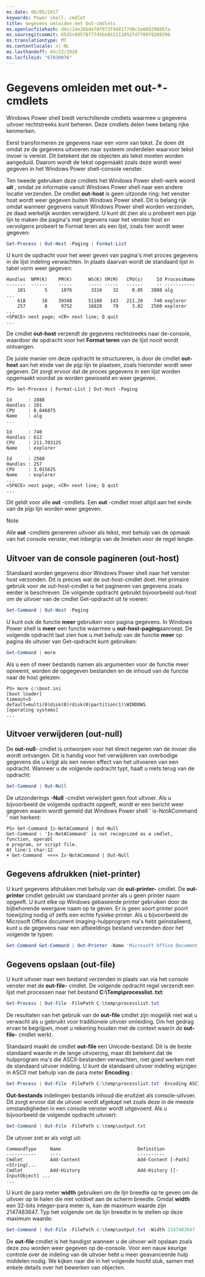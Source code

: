 ```yaml
---
ms.date: 06/05/2017
keywords: Power shell, cmdlet
title: Gegevens omleiden met Out-cmdlets
ms.openlocfilehash: d4cc14e26bdef0f973f948177d0c1e68929605fa
ms.sourcegitcommit: 6545c60578f7745be015111052fd7769f8289296
ms.translationtype: MT
ms.contentlocale: nl-NL
ms.lasthandoff: 04/22/2020
ms.locfileid: "67030076"
---
```

# <a name="redirecting-data-with-out--cmdlets"></a>Gegevens omleiden met out-*-cmdlets

Windows Power shell biedt verschillende cmdlets waarmee u gegevens uitvoer rechtstreeks kunt beheren. Deze cmdlets delen twee belang rijke kenmerken.

Eerst transformeren ze gegevens naar een vorm van tekst. Ze doen dit omdat ze de gegevens uitvoeren naar systeem onderdelen waarvoor tekst invoer is vereist. Dit betekent dat de objecten als tekst moeten worden aangeduid. Daarom wordt de tekst opgemaakt zoals deze wordt weer gegeven in het Windows Power shell-console venster.

Ten tweede gebruiken deze cmdlets het Windows Power shell-werk woord **uit** , omdat ze informatie vanuit Windows Power shell naar een andere locatie verzenden. De cmdlet **out-host** is geen uitzonde ring: het venster host wordt weer gegeven buiten Windows Power shell. Dit is belang rijk omdat wanneer gegevens vanuit Windows Power shell worden verzonden, ze daad werkelijk worden verwijderd. U kunt dit zien als u probeert een pijp lijn te maken die pagina's met gegevens naar het venster host en vervolgens probeert te Format teren als een lijst, zoals hier wordt weer gegeven:

```powershell
Get-Process | Out-Host -Paging | Format-List
```

U kunt de opdracht voor het weer geven van pagina's met proces gegevens in de lijst indeling verwachten. In plaats daarvan wordt de standaard lijst in tabel vorm weer gegeven:

```output
Handles  NPM(K)    PM(K)      WS(K) VM(M)   CPU(s)     Id ProcessName
-------  ------    -----      ----- -----   ------     -- -----------
    101       5     1076       3316    32     0.05   2888 alg
...
    618      18    39348      51108   143   211.20    740 explorer
    257       8     9752      16828    79     3.02   2560 explorer
...
<SPACE> next page; <CR> next line; Q quit
...
```

De cmdlet **out-host** verzendt de gegevens rechtstreeks naar de-console, waardoor de opdracht voor het **Format teren** van de lijst nooit wordt ontvangen.

De juiste manier om deze opdracht te structureren, is door de cmdlet **out-host** aan het einde van de pijp lijn te plaatsen, zoals hieronder wordt weer gegeven. Dit zorgt ervoor dat de proces gegevens in een lijst worden opgemaakt voordat ze worden gewisseld en weer gegeven.

```
PS> Get-Process | Format-List | Out-Host -Paging

Id      : 2888
Handles : 101
CPU     : 0.046875
Name    : alg
...

Id      : 740
Handles : 612
CPU     : 211.703125
Name    : explorer

Id      : 2560
Handles : 257
CPU     : 3.015625
Name    : explorer
...
<SPACE> next page; <CR> next line; Q quit
...
```

Dit geldt voor alle **out** -cmdlets. Een **out** -cmdlet moet altijd aan het einde van de pijp lijn worden weer gegeven.

> [!NOTE]
> Alle **out** -cmdlets genereren uitvoer als tekst, met behulp van de opmaak van het console venster, met inbegrip van de limieten voor de regel lengte.

## <a name="paging-console-output-out-host"></a>Uitvoer van de console pagineren (out-host)

Standaard worden gegevens door Windows Power shell naar het venster host verzonden. Dit is precies wat de out-host-cmdlet doet. Het primaire gebruik voor de out-host-cmdlet is het pagineren van gegevens zoals eerder is beschreven. De volgende opdracht gebruikt bijvoorbeeld out-host om de uitvoer van de cmdlet Get-opdracht uit te voeren:

```powershell
Get-Command | Out-Host -Paging
```

U kunt ook de functie **meer** gebruiken voor pagina gegevens. In Windows Power shell is **meer** een functie waarmee u **out-host-paging**aanroept. De volgende opdracht laat zien hoe u met behulp van de functie **meer** op pagina de uitvoer van Get-opdracht kunt gebruiken:

```powershell
Get-Command | more
```

Als u een of meer bestands namen als argumenten voor de functie meer opneemt, worden de opgegeven bestanden en de inhoud van de functie naar de host gelezen:

```
PS> more c:\boot.ini
[boot loader]
timeout=5
default=multi(0)disk(0)rdisk(0)partition(1)\WINDOWS
[operating systems]
...
```

## <a name="discarding-output-out-null"></a>Uitvoer verwijderen (out-null)

De **out-null-** cmdlet is ontworpen voor het direct negeren van de invoer die wordt ontvangen. Dit is handig voor het verwijderen van overbodige gegevens die u krijgt als een neven effect van het uitvoeren van een opdracht. Wanneer u de volgende opdracht typt, haalt u niets terug van de opdracht:

```powershell
Get-Command | Out-Null
```

De uitzonderings **-Null** -cmdlet verwijdert geen fout uitvoer. Als u bijvoorbeeld de volgende opdracht opgeeft, wordt er een bericht weer gegeven waarin wordt gemeld dat Windows Power shell ' is-NotACommand ' niet herkent:

```
PS> Get-Command Is-NotACommand | Out-Null
Get-Command : 'Is-NotACommand' is not recognized as a cmdlet, function, operabl
e program, or script file.
At line:1 char:12
+ Get-Command  <<<< Is-NotACommand | Out-Null
```

## <a name="printing-data-out-printer"></a>Gegevens afdrukken (niet-printer)

U kunt gegevens afdrukken met behulp van de **out-printer-** cmdlet. De **out-printer** cmdlet gebruikt uw standaard printer als u geen printer naam opgeeft. U kunt elke op Windows gebaseerde printer gebruiken door de bijbehorende weergave naam op te geven. Er is geen soort printer poort toewijzing nodig of zelfs een echte fysieke printer. Als u bijvoorbeeld de Microsoft Office document imaging-hulpprogram ma's hebt geïnstalleerd, kunt u de gegevens naar een afbeeldings bestand verzenden door het volgende te typen:

```powershell
Get-Command Get-Command | Out-Printer -Name 'Microsoft Office Document Image Writer'
```

## <a name="saving-data-out-file"></a>Gegevens opslaan (out-file)

U kunt uitvoer naar een bestand verzenden in plaats van via het console venster met de **out-file-** cmdlet. De volgende opdracht regel verzendt een lijst met processen naar het bestand **C:\\Temp\\processlist. txt**:

```powershell
Get-Process | Out-File -FilePath C:\temp\processlist.txt
```

De resultaten van het gebruik van de **out-file** cmdlet zijn mogelijk niet wat u verwacht als u gebruikt voor traditionele uitvoer omleiding. Om het gedrag ervan te begrijpen, moet u rekening houden met de context waarin de **out-file-** cmdlet werkt.

Standaard maakt de cmdlet **out-file** een Unicode-bestand. Dit is de beste standaard waarde in de lange uitvoering, maar dit betekent dat de hulpprogram ma's die ASCII-bestanden verwachten, niet goed werken met de standaard uitvoer indeling. U kunt de standaard uitvoer indeling wijzigen in ASCII met behulp van de para meter **Encoding** :

```powershell
Get-Process | Out-File -FilePath C:\temp\processlist.txt -Encoding ASCII
```

**Out-bestands** indelingen bestands inhoud die eruitziet als console-uitvoer. Dit zorgt ervoor dat de uitvoer wordt afgekapt net zoals deze in de meeste omstandigheden in een console venster wordt uitgevoerd. Als u bijvoorbeeld de volgende opdracht uitvoert:

```powershell
Get-Command | Out-File -FilePath c:\temp\output.txt
```

De uitvoer ziet er als volgt uit:

```output
CommandType     Name                            Definition
-----------     ----                            ----------
Cmdlet          Add-Content                     Add-Content [-Path] <String[...
Cmdlet          Add-History                     Add-History [[-InputObject] ...
...
```

U kunt de para meter **width** gebruiken om de lijn breedte op te geven om de uitvoer op te halen die niet voldoet aan de scherm breedte. Omdat **width** een 32-bits integer-para meter is, kan de maximum waarde zijn 2147483647. Typ het volgende om de lijn breedte in te stellen op deze maximum waarde:

```powershell
Get-Command | Out-File -FilePath c:\temp\output.txt -Width 2147483647
```

De **out-file** cmdlet is het handigst wanneer u de uitvoer wilt opslaan zoals deze zou worden weer gegeven op de-console. Voor een nauw keurige controle over de indeling van de uitvoer hebt u meer geavanceerde hulp middelen nodig. We kijken naar die in het volgende hoofd stuk, samen met enkele details over het bewerken van objecten.
